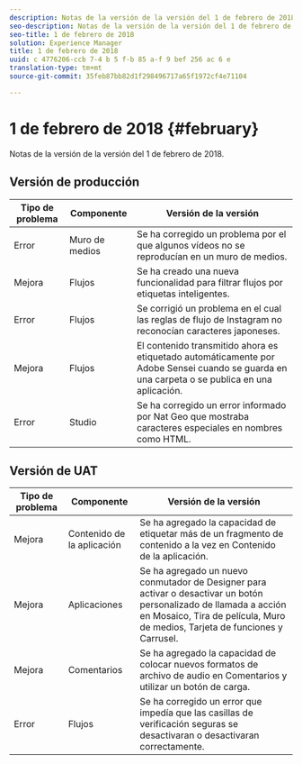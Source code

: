 ```yaml
---
description: Notas de la versión de la versión del 1 de febrero de 2018.
seo-description: Notas de la versión de la versión del 1 de febrero de 2018.
seo-title: 1 de febrero de 2018
solution: Experience Manager
title: 1 de febrero de 2018
uuid: c 4776206-ccb 7-4 b 5 f-b 85 a-f 9 bef 256 ac 6 e
translation-type: tm+mt
source-git-commit: 35feb87bb82d1f298496717a65f1972cf4e71104

---
```



# 1 de febrero de 2018 {#february}

Notas de la versión de la versión del 1 de febrero de 2018.

## Versión de producción

| **Tipo de problema** | **Componente** | **Versión de la versión** |
|---|---|---|
| Error | Muro de medios | Se ha corregido un problema por el que algunos vídeos no se reproducían en un muro de medios. |
| Mejora | Flujos | Se ha creado una nueva funcionalidad para filtrar flujos por etiquetas inteligentes. |
| Error | Flujos | Se corrigió un problema en el cual las reglas de flujo de Instagram no reconocían caracteres japoneses. |
| Mejora | Flujos | El contenido transmitido ahora es etiquetado automáticamente por Adobe Sensei cuando se guarda en una carpeta o se publica en una aplicación. |
| Error | Studio | Se ha corregido un error informado por Nat Geo que mostraba caracteres especiales en nombres como HTML. |

## Versión de UAT

| **Tipo de problema** | **Componente** | **Versión de la versión** |
|---|---|---|
| Mejora | Contenido de la aplicación | Se ha agregado la capacidad de etiquetar más de un fragmento de contenido a la vez en Contenido de la aplicación. |
| Mejora | Aplicaciones | Se ha agregado un nuevo conmutador de Designer para activar o desactivar un botón personalizado de llamada a acción en Mosaico, Tira de película, Muro de medios, Tarjeta de funciones y Carrusel. |
| Mejora | Comentarios | Se ha agregado la capacidad de colocar nuevos formatos de archivo de audio en Comentarios y utilizar un botón de carga. |
| Error | Flujos | Se ha corregido un error que impedía que las casillas de verificación seguras se desactivaran o desactivaran correctamente. |

